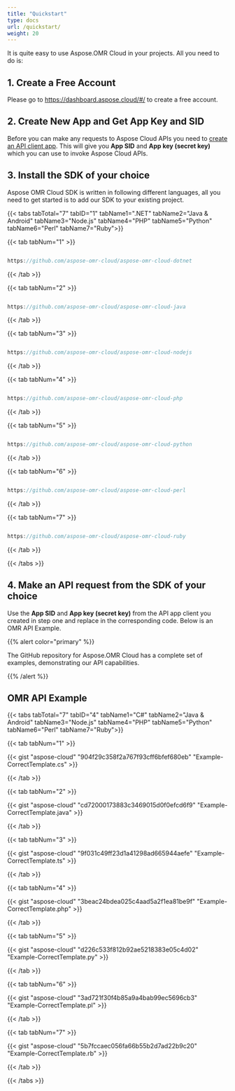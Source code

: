 ```yaml
---
title: "Quickstart"
type: docs
url: /quickstart/
weight: 20
---
```


It is quite easy to use Aspose.OMR Cloud in your projects. All you need to do is:
## **1. Create a Free Account**
Please go to <https://dashboard.aspose.cloud/#/> to create a free account.
## **2. Create New App and Get App Key and SID**
Before you can make any requests to Aspose Cloud APIs you need to [create an API client app](https://docs.aspose.cloud/total/getting-started/dashboard/creating-and-managing-application/#get-client-id-and-client-secret). This will give you **App SID** and **App key (secret key)** which you can use to invoke Aspose Cloud APIs.
## **3. Install the SDK of your choice**
Aspose OMR Cloud SDK is written in following different languages, all you need to get started is to add our SDK to your existing project.

{{< tabs tabTotal="7" tabID="1" tabName1=".NET" tabName2="Java & Android" tabName3="Node.js" tabName4="PHP" tabName5="Python"  tabName6="Perl" tabName7="Ruby">}}

{{< tab tabNum="1" >}}

```java

https://github.com/aspose-omr-cloud/aspose-omr-cloud-dotnet           

```

{{< /tab >}}

{{< tab tabNum="2" >}}

```java

https://github.com/aspose-omr-cloud/aspose-omr-cloud-java

```

{{< /tab >}}

{{< tab tabNum="3" >}}

```java

https://github.com/aspose-omr-cloud/aspose-omr-cloud-nodejs

```

{{< /tab >}}

{{< tab tabNum="4" >}}

```java

https://github.com/aspose-omr-cloud/aspose-omr-cloud-php

```

{{< /tab >}}

{{< tab tabNum="5" >}}

```java

https://github.com/aspose-omr-cloud/aspose-omr-cloud-python

```

{{< /tab >}}



{{< tab tabNum="6" >}}

```java

https://github.com/aspose-omr-cloud/aspose-omr-cloud-perl

```

{{< /tab >}}

{{< tab tabNum="7" >}}

```java

https://github.com/aspose-omr-cloud/aspose-omr-cloud-ruby

```

{{< /tab >}}

{{< /tabs >}}

## **4. Make an API request from the SDK of your choice**
Use the **App SID** and **App key (secret key)** from the API app client you created in step one and replace in the corresponding code. Below is an OMR API Example.

{{% alert color="primary" %}} 

The GitHub repository for Aspose.OMR Cloud has a complete set of examples, demonstrating our API capabilities.

{{% /alert %}} 

## **OMR API Example**

{{< tabs tabTotal="7" tabID="4" tabName1="C#" tabName2="Java & Android" tabName3="Node.js" tabName4="PHP" tabName5="Python" tabName6="Perl" tabName7="Ruby">}}

{{< tab tabNum="1" >}}

{{< gist "aspose-cloud" "904f29c358f2a767f93cff6bfef680eb" "Example-CorrectTemplate.cs" >}}

{{< /tab >}}

{{< tab tabNum="2" >}}

{{< gist "aspose-cloud" "cd72000173883c3469015d0f0efcd6f9" "Example-CorrectTemplate.java" >}}

{{< /tab >}}

{{< tab tabNum="3" >}}

{{< gist "aspose-cloud" "9f031c49ff23d1a41298ad665944aefe" "Example-CorrectTemplate.ts" >}}

{{< /tab >}}

{{< tab tabNum="4" >}}

{{< gist "aspose-cloud" "3beac24bdea025c4aad5a2f1ea81be9f" "Example-CorrectTemplate.php" >}}

{{< /tab >}}

{{< tab tabNum="5" >}}

{{< gist "aspose-cloud" "d226c533f812b92ae5218383e05c4d02" "Example-CorrectTemplate.py" >}}

{{< /tab >}}

{{< tab tabNum="6" >}}

{{< gist "aspose-cloud" "3ad721f30f4b85a9a4bab99ec5696cb3" "Example-CorrectTemplate.pl" >}}

{{< /tab >}}

{{< tab tabNum="7" >}}

{{< gist "aspose-cloud" "5b7fccaec056fa66b55b2d7ad22b9c20" "Example-CorrectTemplate.rb" >}}

{{< /tab >}}

{{< /tabs >}}
